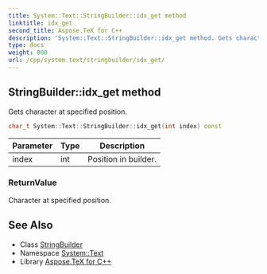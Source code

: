 ```yaml
---
title: System::Text::StringBuilder::idx_get method
linktitle: idx_get
second_title: Aspose.TeX for C++
description: 'System::Text::StringBuilder::idx_get method. Gets character at specified position in C++.'
type: docs
weight: 800
url: /cpp/system.text/stringbuilder/idx_get/
---
```

## StringBuilder::idx_get method


Gets character at specified position.

```cpp
char_t System::Text::StringBuilder::idx_get(int index) const
```


| Parameter | Type | Description |
| --- | --- | --- |
| index | int | Position in builder. |

### ReturnValue

Character at specified position.

## See Also

* Class [StringBuilder](../)
* Namespace [System::Text](../../)
* Library [Aspose.TeX for C++](../../../)

